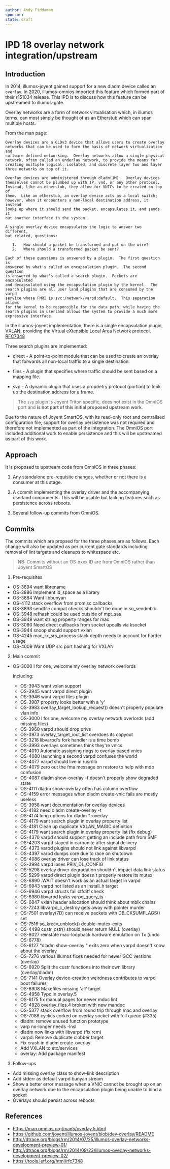 ```yaml
---
author: Andy Fiddaman
sponsor:
state: draft
---
```


# IPD 18 overlay network integration/upstream

## Introduction

In 2014, illumos-joyent gained support for a new dladm device called an
`overlay`. In 2020, illumos-omnios imported this feature which formed part
of their r151034 release. This IPD is to discuss how this feature can be
upstreamed to illumos-gate.

Overlay networks are a form of network virtualisation which, in illumos terms,
can most simply be thought of as an Etherstub which can span multiple hosts.

From the man page:

```
Overlay devices are a GLDv3 device that allows users to create overlay
networks that can be used to form the basis of network virtualization and
software defined networking.  Overlay networks allow a single physical
network, often called an underlay network, to provide the means for
creating multiple logical, isolated, and discrete layer two and layer
three networks on top of it.

Overlay devices are administered through dladm(1M).  Overlay devices
themselves cannot be plumbed up with IP, vnd, or any other protocol.
Instead, like an etherstub, they allow for VNICs to be created on top of
them.  Like an etherstub, an overlay device acts as a local switch;
however, when it encounters a non-local destination address, it instead
looks up where it should send the packet, encapsulates it, and sends it
out another interface in the system.

A single overlay device encapsulates the logic to answer two different,
but related, questions:

   1.   How should a packet be transformed and put on the wire?
   2.   Where should a transformed packet be sent?

Each of these questions is answered by a plugin.  The first question is
answered by what's called an encapsulation plugin.  The second question
is answered by what's called a search plugin.  Packets are encapsulated
and decapsulated using the encapsulation plugin by the kernel.  The
search plugins are all user land plugins that are consumed by the varpd
service whose FMRI is svc:/network/varpd:default.  This separation allows
for the kernel to be responsible for the data path, while having the
search plugins in userland allows the system to provide a much more
expressive interface.
```

In the illumos-joyent implementation, there is a single encapsulation plugin,
VXLAN, providing the Virtual eXtensible Local Area Network protocol,
[RFC7348](https://tools.ietf.org/html/rfc7348)

Three search plugins are implemented:

 * direct -
   A point-to-point module that can be used to create an overlay that forwards
   all non-local traffic to a single destination.

 * files -
   A plugin that specifies where traffic should be sent based on a mapping
   file.

 * svp -
   A dynamic plugin that uses a proprietry protocol (portlan) to look up the
   destination address for a frame.

> The `svp` plugin is Joyent Triton specific, does not exist in the OmniOS
> port and **is not part of this initial proposed upstream work**.

Due to the nature of Joyent SmartOS, with its read-only root and centralised
configuration file, support for overlay persistence was not required and
therefore not implemented as part of the integration. The OmniOS port
included additional work to enable persistence and this will be upstreamed
as part of this work.

## Approach

It is proposed to upstream code from OmniOS in three phases:

1. Any standalone pre-requisite changes, whether or not there is a consumer
   at this stage.

2. A commit implementing the overlay driver and the accompanying
   userland components. This will be usable but lacking features such as
   persistence across reboots.

3. Several follow-up commits from OmniOS.

## Commits

The commits which are propsed for the three phases are as follows. Each
change will also be updated as per current gate standards including removal
of lint targets and cleanups to whitespace etc.

> NB: Commits without an OS-xxxx ID are from OmniOS rather than Joyent SmartOS

1. Pre-requisites

* OS-3894 want librename
* OS-3886 Implement id\_space as a library
* OS-3884 Want libbunyan
* OS-4112 stack overflow from promisc callbacks
* OS-3893 sendfile compat checks shouldn't be done in so\_sendmblk
* OS-3948 refhash could be used outside of mpt\_sas
* OS-3949 want string property ranges for mac
* OS-3080 Need direct callbacks from socket upcalls via ksocket
* OS-3944 snoop should support vxlan
* OS-4245 mac\_rx\_srs\_process stack depth needs to account for harder usage
* OS-4009 Want UDP src port hashing for VXLAN

2. Main commit

* OS-3000 I for one, welcome my overlay network overlords

  Including:

   * OS-3943 want vxlan support
   * OS-3945 want varpd direct plugin
   * OS-3946 want varpd files plugin
   * OS-3987 property looks better with a 'y'
   * OS-3983 overlay\_target\_lookup\_request() doesn't properly populate vlan
     info
   * OS-3000 I for one, welcome my overlay network overlords (add missing files)
   * OS-3960 varpd should drop privs
   * OS-3973 overlay\_target\_ioct\_list overdoes its copyout
   * OS-3218 libvarpd's fork handler is a time bomb
   * OS-3993 overlays sometimes think they're vnics
   * OS-4010 Automate assigning rings to overlay based vnics
   * OS-4080 launching a second varpd confuses the world
   * OS-4077 varpd should live in /usr/lib
   * OS-4079 zero out the fma message on restore to help with mdb confusion
   * OS-4087 dladm show-overlay -f doesn't properly show degraded state
   * OS-4111 dladm show-overlay often has column overflow
   * OS-4159 error messages when dladm create-vnic fails are mostly useless
   * OS-3958 want documentation for overlay devices
   * OS-4182 need dladm create-overlay -t
   * OS-4174 long options for dladm \*-overlay
   * OS-4179 want search plugin in overlay property list
   * OS-4181 Clean up duplicate VXLAN\_MAGIC definition
   * OS-4179 want search plugin in overlay property list (fix debug)
   * OS-4370 varpd should support getting an include path from SMF
   * OS-4203 varpd stayed in carbonite after signal delivery
   * OS-4373 varpd plugins should not link against libvarpd
   * OS-4397 varpd dumps core due to race on shutdown
   * OS-4086 overlay driver can lose track of link status
   * OS-3994 varpd loses PRIV\_DL\_CONFIG
   * OS-5298 overlay driver degradation shouldn't impact data link status
   * OS-5299 varpd direct plugin doesn't properly restore its mutex
   * OS-6890 .WAIT doesn't work as an actual target in varpd
   * OS-6943 varpd not listed as an install\_h target
   * OS-6946 varpd structs fail ctfdiff check
   * OS-6980 libvarpd leaks varpd\_query\_ts
   * OS-6847 vxlan header allocation should think about mblk chains
   * OS-7243 libvarpd\_c\_destroy gets away with pointer murder
   * OS-7501 overlay(7D) can receive packets with DB\_CKSUMFLAGS() set
   * OS-7516 so\_krecv\_unblock() double-mutex-exits
   * OS-4498 custr\_cstr() should never return NULL (overlay)
   * OS-8027 reinstate mac-loopback hardware emulation on Tx (undo OS-6778)
   * OS-6127 "dladm show-overlay <overlay>" exits zero when varpd doesn't know
     about the overlay
   * OS-7276 various illumos fixes needed for newer GCC versions (overlay)
   * OS-6920 Split the custr functions into their own library (overlay/dladm)
   * OS-7141 Overlay device-creation weirdness contributes to varpd boot
     failures
   * OS-6908 Makefiles missing 'all' target
   * OS-4958 Typo in overlay.5
   * OS-6175 fix manual pages for newer mdoc lint
   * OS-4928 overlay\_files.4 broken with new mandoc
   * OS-5377 stack overflow from round trip through mac and overlay
   * OS-7088 cyclics corked on overlay socket with full queue (#335)
   * dladm: remove unused function prototype
   * varp no-longer needs -lnsl
   * dladm now links with libvarpd (fix rcm)
   * varpd: Remove duplicate clobber target
   * Fix crash in dladm create-overlay
   * Add VXLAN to etc/services
   * overlay: Add package manifest

3. Follow-ups

* Add missing overlay class to show-link description
* Add stderr as default varpd bunyan stream
* Show a better error message when a VNIC cannot be brought up on an overlay
  network due to the encapsulation plugin being unable to bind a socket
* Overlays should persist across reboots

## References

* https://man.omnios.org/man5/overlay.5.html
* https://github.com/joyent/illumos-joyent/blob/dev-overlay/README
* http://dtrace.org/blogs/rm/2014/07/25/illumos-overlay-networks-development-preview-01/
* http://dtrace.org/blogs/rm/2014/09/23/illumos-overlay-networks-development-preview-02/
* https://tools.ietf.org/html/rfc7348

